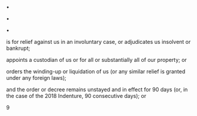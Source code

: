 •

•

•

is for relief against us in an involuntary case, or adjudicates us insolvent or bankrupt;

appoints a custodian of us or for all or substantially all of our property; or

orders the winding-up or liquidation of us (or any similar relief is granted under any foreign laws);

and the order or decree remains unstayed and in effect for 90 days (or, in the case of the 2018
Indenture, 90 consecutive days); or

9